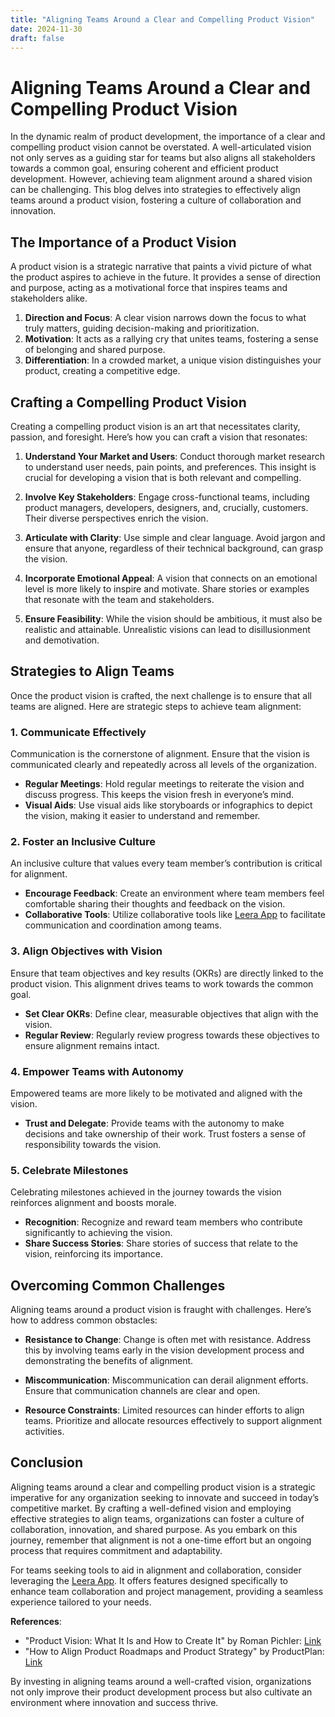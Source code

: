 ```yaml
---
title: "Aligning Teams Around a Clear and Compelling Product Vision"
date: 2024-11-30
draft: false
---
```

# Aligning Teams Around a Clear and Compelling Product Vision

In the dynamic realm of product development, the importance of a clear and compelling product vision cannot be overstated. A well-articulated vision not only serves as a guiding star for teams but also aligns all stakeholders towards a common goal, ensuring coherent and efficient product development. However, achieving team alignment around a shared vision can be challenging. This blog delves into strategies to effectively align teams around a product vision, fostering a culture of collaboration and innovation.

## The Importance of a Product Vision

A product vision is a strategic narrative that paints a vivid picture of what the product aspires to achieve in the future. It provides a sense of direction and purpose, acting as a motivational force that inspires teams and stakeholders alike.

1. **Direction and Focus**: A clear vision narrows down the focus to what truly matters, guiding decision-making and prioritization.
2. **Motivation**: It acts as a rallying cry that unites teams, fostering a sense of belonging and shared purpose.
3. **Differentiation**: In a crowded market, a unique vision distinguishes your product, creating a competitive edge.

## Crafting a Compelling Product Vision

Creating a compelling product vision is an art that necessitates clarity, passion, and foresight. Here’s how you can craft a vision that resonates:

1. **Understand Your Market and Users**: Conduct thorough market research to understand user needs, pain points, and preferences. This insight is crucial for developing a vision that is both relevant and compelling.

2. **Involve Key Stakeholders**: Engage cross-functional teams, including product managers, developers, designers, and, crucially, customers. Their diverse perspectives enrich the vision.

3. **Articulate with Clarity**: Use simple and clear language. Avoid jargon and ensure that anyone, regardless of their technical background, can grasp the vision.

4. **Incorporate Emotional Appeal**: A vision that connects on an emotional level is more likely to inspire and motivate. Share stories or examples that resonate with the team and stakeholders.

5. **Ensure Feasibility**: While the vision should be ambitious, it must also be realistic and attainable. Unrealistic visions can lead to disillusionment and demotivation.

## Strategies to Align Teams

Once the product vision is crafted, the next challenge is to ensure that all teams are aligned. Here are strategic steps to achieve team alignment:

### 1. **Communicate Effectively**

Communication is the cornerstone of alignment. Ensure that the vision is communicated clearly and repeatedly across all levels of the organization.

- **Regular Meetings**: Hold regular meetings to reiterate the vision and discuss progress. This keeps the vision fresh in everyone’s mind.
- **Visual Aids**: Use visual aids like storyboards or infographics to depict the vision, making it easier to understand and remember.

### 2. **Foster an Inclusive Culture**

An inclusive culture that values every team member’s contribution is critical for alignment.

- **Encourage Feedback**: Create an environment where team members feel comfortable sharing their thoughts and feedback on the vision.
- **Collaborative Tools**: Utilize collaborative tools like [Leera App](https://leera.app) to facilitate communication and coordination among teams.

### 3. **Align Objectives with Vision**

Ensure that team objectives and key results (OKRs) are directly linked to the product vision. This alignment drives teams to work towards the common goal.

- **Set Clear OKRs**: Define clear, measurable objectives that align with the vision.
- **Regular Review**: Regularly review progress towards these objectives to ensure alignment remains intact.

### 4. **Empower Teams with Autonomy**

Empowered teams are more likely to be motivated and aligned with the vision.

- **Trust and Delegate**: Provide teams with the autonomy to make decisions and take ownership of their work. Trust fosters a sense of responsibility towards the vision.

### 5. **Celebrate Milestones**

Celebrating milestones achieved in the journey towards the vision reinforces alignment and boosts morale.

- **Recognition**: Recognize and reward team members who contribute significantly to achieving the vision.
- **Share Success Stories**: Share stories of success that relate to the vision, reinforcing its importance.

## Overcoming Common Challenges

Aligning teams around a product vision is fraught with challenges. Here’s how to address common obstacles:

- **Resistance to Change**: Change is often met with resistance. Address this by involving teams early in the vision development process and demonstrating the benefits of alignment.

- **Miscommunication**: Miscommunication can derail alignment efforts. Ensure that communication channels are clear and open.

- **Resource Constraints**: Limited resources can hinder efforts to align teams. Prioritize and allocate resources effectively to support alignment activities.

## Conclusion

Aligning teams around a clear and compelling product vision is a strategic imperative for any organization seeking to innovate and succeed in today’s competitive market. By crafting a well-defined vision and employing effective strategies to align teams, organizations can foster a culture of collaboration, innovation, and shared purpose. As you embark on this journey, remember that alignment is not a one-time effort but an ongoing process that requires commitment and adaptability.

For teams seeking tools to aid in alignment and collaboration, consider leveraging the [Leera App](https://leera.app). It offers features designed specifically to enhance team collaboration and project management, providing a seamless experience tailored to your needs.

**References**:
- "Product Vision: What It Is and How to Create It" by Roman Pichler: [Link](https://www.romanpichler.com/blog/the-product-vision-board/)
- "How to Align Product Roadmaps and Product Strategy" by ProductPlan: [Link](https://www.productplan.com/product-roadmap-strategy/)

By investing in aligning teams around a well-crafted vision, organizations not only improve their product development process but also cultivate an environment where innovation and success thrive.